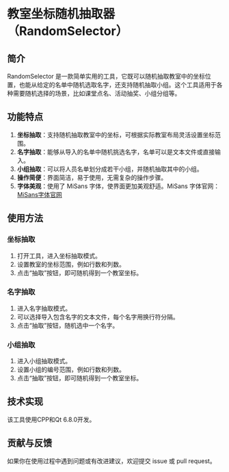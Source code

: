 # 教室坐标随机抽取器（RandomSelector）

## 简介
RandomSelector 是一款简单实用的工具，它既可以随机抽取教室中的坐标位置，也能从给定的名单中随机选取名字，还支持随机抽取小组。这个工具适用于各种需要随机选择的场景，比如课堂点名、活动抽奖、小组分组等。

## 功能特点
1. **坐标抽取**：支持随机抽取教室中的坐标，可根据实际教室布局灵活设置坐标范围。
2. **名字抽取**：能够从导入的名单中随机挑选名字，名单可以是文本文件或直接输入。
3. **小组抽取**：可以将人员名单划分成若干小组，并随机抽取其中的小组。
4. **操作简便**：界面简洁，易于使用，无需复杂的操作步骤。
5. **字体美观**：使用了 MiSans 字体，使界面更加美观舒适。MiSans 字体官网：[MiSans字体官网](https://fonts.mi.com/)

## 使用方法
### 坐标抽取
1. 打开工具，进入坐标抽取模式。
2. 设置教室的坐标范围，例如行数和列数。
3. 点击“抽取”按钮，即可随机得到一个教室坐标。

### 名字抽取
1. 进入名字抽取模式。
2. 可以选择导入包含名字的文本文件，每个名字用换行符分隔。
3. 点击“抽取”按钮，随机选中一个名字。

### 小组抽取
1. 进入小组抽取模式。
2. 设置小组的编号范围，例如行数和列数。
3. 点击“抽取”按钮，即可随机得到一个教室坐标。

## 技术实现
该工具使用CPP和Qt 6.8.0开发。

## 贡献与反馈
如果你在使用过程中遇到问题或有改进建议，欢迎提交 issue 或 pull request。
